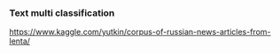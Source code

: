 ### Text multi classification

https://www.kaggle.com/yutkin/corpus-of-russian-news-articles-from-lenta/
